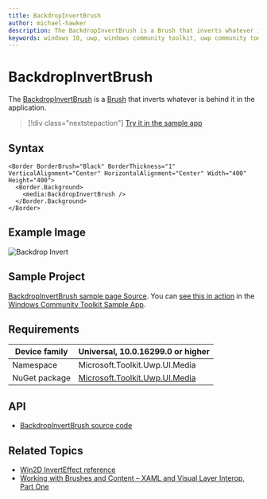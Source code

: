 ```yaml
---
title: BackdropInvertBrush
author: michael-hawker
description: The BackdropInvertBrush is a Brush that inverts whatever is behind it in the application.
keywords: windows 10, uwp, windows community toolkit, uwp community toolkit, uwp toolkit, brush, backdrop, invert
---
```


# BackdropInvertBrush

The [BackdropInvertBrush](/dotnet/api/microsoft.toolkit.uwp.ui.media.backdropinvertbrush) is a [Brush](/uwp/api/windows.ui.xaml.media.brush) that inverts whatever is behind it in the application.

> [!div class="nextstepaction"]
> [Try it in the sample app](uwpct://Brushes?sample=BackdropInvertBrush)

## Syntax

```xaml
<Border BorderBrush="Black" BorderThickness="1" VerticalAlignment="Center" HorizontalAlignment="Center" Width="400" Height="400">
  <Border.Background>
    <media:BackdropInvertBrush />
  </Border.Background>
</Border>
```

## Example Image

![Backdrop Invert](../resources/images/Brushes/BackdropInvert.jpg "Backdrop Invert")

## Sample Project

[BackdropInvertBrush sample page Source](https://github.com/windows-toolkit/WindowsCommunityToolkit/tree/rel/7.1.0/Microsoft.Toolkit.Uwp.SampleApp/SamplePages/BackdropInvertBrush). You can [see this in action](uwpct://Brushes?sample=BackdropInvertBrush) in the [Windows Community Toolkit Sample App](https://aka.ms/windowstoolkitapp).

## Requirements

| Device family | Universal, 10.0.16299.0 or higher |
| --- | --- |
| Namespace | Microsoft.Toolkit.Uwp.UI.Media |
| NuGet package | [Microsoft.Toolkit.Uwp.UI.Media](https://www.nuget.org/packages/Microsoft.Toolkit.Uwp.UI.Media/)

## API

* [BackdropInvertBrush source code](https://github.com/windows-toolkit/WindowsCommunityToolkit/blob/rel/7.1.0/Microsoft.Toolkit.Uwp.UI.Media/Brushes/BackdropInvertBrush.cs)

## Related Topics

* [Win2D InvertEffect reference](https://microsoft.github.io/Win2D/html/T_Microsoft_Graphics_Canvas_Effects_InvertEffect.htm)
* [Working with Brushes and Content – XAML and Visual Layer Interop, Part One](https://blogs.windows.com/buildingapps/2017/07/18/working-brushes-content-xaml-visual-layer-interop-part-one/#c57zf3bW4ylLlSvJ.97)
